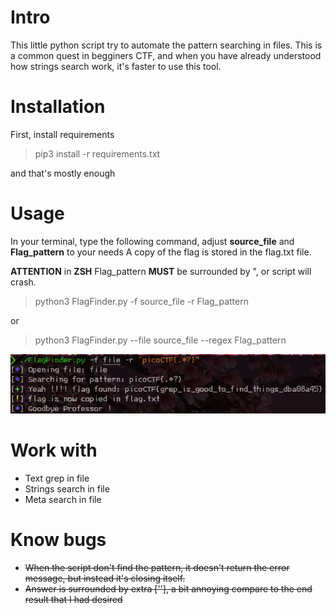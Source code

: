 # Intro

This little python script try to automate the pattern searching in files.
This is a common quest in begginers CTF, and when you have already understood how strings search work, it's faster to use this tool.

# Installation

First, install requirements

> pip3 install -r requirements.txt

and that's mostly enough

# Usage

In your terminal, type the following command, adjust **source_file** and **Flag_pattern** to your needs
A copy of the flag is stored in the flag.txt file.

**ATTENTION** in **ZSH** Flag_pattern **MUST** be surrounded by ", or script will crash.

> python3 FlagFinder.py -f source_file -r Flag_pattern

or

> python3 FlagFinder.py --file source_file --regex Flag_pattern

![](./example.png "Usage example")

# Work with

- Text grep in file
- Strings search in file
- Meta search in file

# Know bugs

- ~~When the script don't find the pattern, it doesn't return the error message, but instead it's closing itself.~~
- ~~Answer is surrounded by extra [''], a bit annoying compare to the end result that I had desired~~
